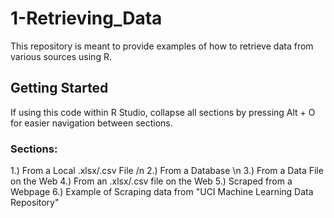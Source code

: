 # 1-Retrieving_Data

This repository is meant to provide examples of how to retrieve data from various sources using R. 


## Getting Started

If using this code within R Studio, collapse all sections by pressing Alt + O for easier navigation between sections.  

### Sections:

1.) From a Local .xlsx/.csv File /n
2.) From a Database \n
3.) From a Data File on the Web
4.) From an .xlsx/.csv file on the Web
5.) Scraped from a Webpage
6.) Example of Scraping data from "UCI Machine Learning Data Repository"
